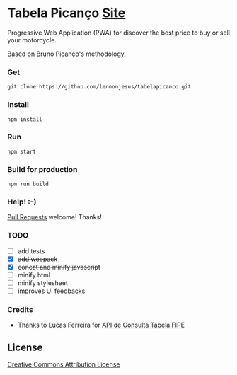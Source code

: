 # Tabela Picanço [Site](https://tabela.appmotociclistico.com)

Progressive Web Application (PWA) for discover the best price to buy or sell
your motorcycle.

Based on Bruno Picanço's methodology.

### Get

```
git clone https://github.com/lennonjesus/tabelapicanco.git
```

### Install

```
npm install
```

### Run

```
npm start
```

### Build for production
```
npm run build
```

### Help! :-)

[Pull
Requests](https://github.com/lennonjesus/tabelapicanco/pulls) welcome! Thanks!

### TODO

- [ ] add tests
- [x] ~~add webpack~~
- [x] ~~concat and minify javascript~~
- [ ] minify html
- [ ] minify stylesheet
- [ ] improves UI feedbacks

### Credits

- Thanks to Lucas Ferreira for [API de Consulta Tabela FIPE](http://fipeapi.appspot.com)

## License

[Creative Commons Attribution License](https://creativecommons.org/licenses/by/4.0/)
